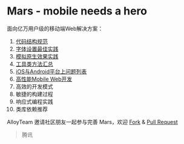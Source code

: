 Mars - mobile needs a hero
====

面向亿万用户级的移动端Web解决方案：


1. [代码结构规范](./project-structure.md)
2. [字体设置最佳实践](./font-family.md)
3. [模拟原生效果实践](./Simulation/list.md)
4. [工具类方法汇总](./tools.md)
5. [iOS与Android平台上问题列表](./Issues/list.md)
6. [高性能Mobile Web开发](./High-Performance/list.md)
7. 高效的开发模式
8. 敏捷的构建过程
9. 响应式编程实践
10. 类库依赖推荐

AlloyTeam 邀请社区朋友一起参与完善 Mars，欢迎 [Fork](https://github.com/AlloyTeam/Mars/fork) & [Pull Request](https://github.com/AlloyTeam/Mars/pulls)

> 腾讯

